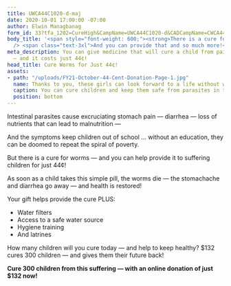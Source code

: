 ```yaml
---
title: UWCA44C1020-d-maj
date: 2020-10-01 17:00:00 -07:00
author: Elwin Managbanag
form_id: 33?tfa_1202=CureHigh&CampName=UWCA44C1020-d&CADCampName=CWCA44C1020-d
body_title: '<span style="font-weight: 600;"><strong>There is a cure for worms — </strong><br
  /> <span class="text-3xl">And you can provide that and so much more!</span></span>'
meta_description: You can give medicine that will cure a child from painful worms
  — and it costs just 44¢!
head_title: Cure Worms for Just 44¢!
assets:
- path: "/uploads/FY21-October-44-Cent-Donation-Page-1.jpg"
  name: Thanks to you, these girls can look forward to a life without worms.
  caption: You can cure children and keep them safe from parasites in the future!
  position: bottom
---
```


Intestinal parasites cause excruciating stomach pain — diarrhea — loss of nutrients that can lead to malnutrition — 

And the symptoms keep children out of school … without an education, they can be doomed to repeat the spiral of poverty.

But there is a cure for worms — and you can help provide it to suffering children for just 44¢!

As soon as a child takes this simple pill, the worms die — the stomachache and diarrhea go away — and health is restored!

Your gift helps provide the cure PLUS:

* Water filters
* Access to a safe water source
* Hygiene training
* And latrines

How many children will you cure today — and help to keep healthy? $132 cures 300 children — and gives them their future back!

**Cure 300 children from this suffering — with an online donation of just $132 now!**
